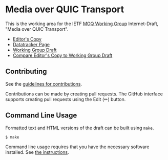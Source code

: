 # Media over QUIC Transport

This is the working area for the IETF [MOQ Working Group](https://datatracker.ietf.org/wg/moq/documents/) Internet-Draft, "Media over QUIC Transport".

* [Editor's Copy](https://moq-wg.github.io/moq-transport/draft-ietf-moq-transport.html)
* [Datatracker Page](https://datatracker.ietf.org/doc/draft-ietf-moq-transport)
* [Working Group Draft](https://datatracker.ietf.org/doc/html/draft-ietf-moq-transport)
* [Compare Editor's Copy to Working Group Draft](https://moq-wg.github.io/moq-transport/#go.draft-ietf-moq-transport.diff)


## Contributing

See the
[guidelines for contributions](https://github.com/moq-wg/moq-transport/blob/main/CONTRIBUTING.md).

Contributions can be made by creating pull requests.
The GitHub interface supports creating pull requests using the Edit (✏) button.


## Command Line Usage

Formatted text and HTML versions of the draft can be built using `make`.

```sh
$ make
```

Command line usage requires that you have the necessary software installed.  See
[the instructions](https://github.com/martinthomson/i-d-template/blob/main/doc/SETUP.md).

